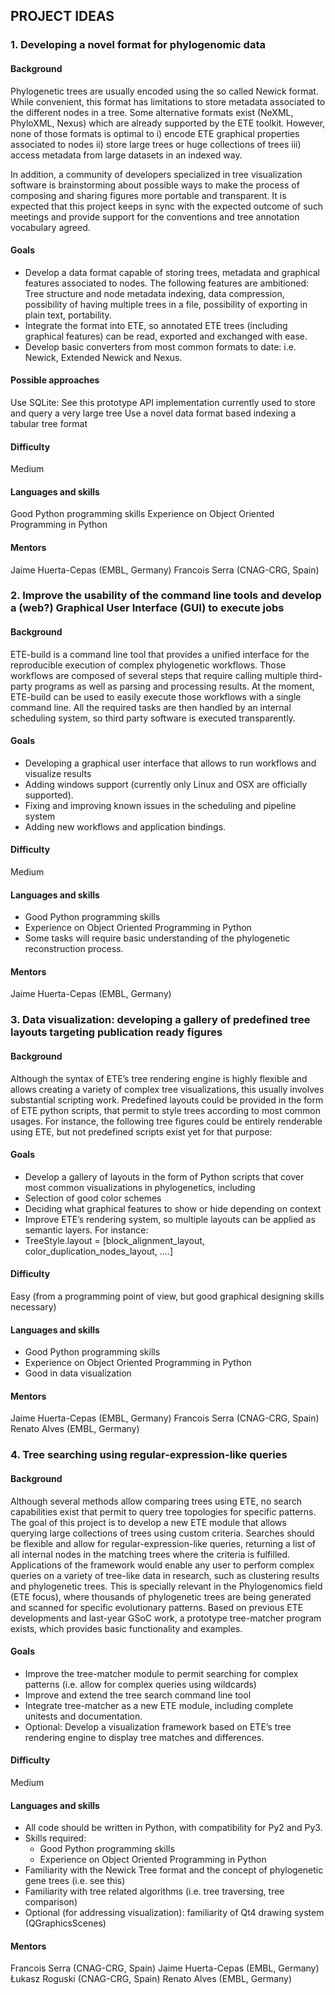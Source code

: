 ## PROJECT IDEAS

### 1. Developing a novel format for phylogenomic data


#### Background
Phylogenetic trees are usually encoded using the so called Newick format. While convenient, this format has limitations to store metadata associated to the different nodes in a tree. Some alternative formats exist (NeXML, PhyloXML, Nexus) which are already supported by the ETE toolkit.  However, none of those formats is optimal to i) encode ETE graphical properties associated to nodes ii) store large trees or huge collections of trees iii) access metadata from large datasets in an indexed way.
 
In addition, a community of developers specialized in tree visualization software is brainstorming about possible ways to make the process of composing and sharing figures more portable and transparent. It is expected that this project keeps in sync with the expected outcome of such meetings and provide support for the conventions and tree annotation vocabulary agreed.

#### Goals
- Develop a data format capable of storing trees, metadata and graphical features associated to nodes. The following features are ambitioned: Tree structure and node metadata indexing, data compression, possibility of having multiple trees in a file, possibility of exporting in plain text, portability.
- Integrate the format into ETE, so annotated ETE trees (including graphical features) can be read, exported and exchanged with ease. 
- Develop basic converters from most common formats to date: i.e. Newick, Extended Newick and Nexus. 

#### Possible approaches
Use SQLite: See this prototype API implementation currently used to store and query a very large tree
Use a novel data format based indexing a tabular tree format
  
#### Difficulty
Medium

#### Languages and skills
Good Python programming skills
Experience on Object Oriented Programming in Python

#### Mentors
Jaime Huerta-Cepas (EMBL, Germany)
Francois Serra (CNAG-CRG, Spain)

### 2. Improve the usability of the command line tools and develop a (web?) Graphical User Interface (GUI) to execute jobs 

#### Background
ETE-build is a command line tool that provides a unified interface for the  reproducible execution of complex phylogenetic workflows. Those workflows are composed of several steps that require calling multiple third-party programs as well as parsing and processing results. At the moment, ETE-build can be used to easily execute those workflows with a single command line. All the required tasks are then handled by an internal scheduling system, so third party software is executed transparently.

#### Goals
- Developing a graphical user interface that allows to run workflows and visualize results 
- Adding windows support (currently only Linux and OSX are officially supported). 
- Fixing and improving known issues in the scheduling and pipeline system
- Adding new workflows and application bindings. 

#### Difficulty
Medium
#### Languages and skills
- Good Python programming skills
- Experience on Object Oriented Programming in Python
- Some tasks will require basic understanding of the phylogenetic reconstruction process. 

#### Mentors
Jaime Huerta-Cepas (EMBL, Germany)


### 3. Data visualization: developing a gallery of predefined tree layouts targeting publication ready figures

#### Background
Although the syntax of ETE’s tree rendering engine is highly flexible and allows creating a variety of complex tree visualizations, this usually involves substantial scripting work. Predefined layouts could be provided in the form of ETE python scripts, that permit to style trees according to most common usages. For instance, the following tree figures could be entirely renderable using ETE, but not predefined scripts exist yet for that purpose: 

#### Goals
- Develop a gallery of layouts in the form of Python scripts that cover most common visualizations in phylogenetics, including 
- Selection of good color schemes
- Deciding what graphical features to show or hide depending on context
- Improve ETE’s rendering system, so multiple layouts can be applied as semantic layers. For instance:
- TreeStyle.layout = [block_alignment_layout, color_duplication_nodes_layout, ….] 
#### Difficulty
Easy (from a programming point of view, but good graphical designing skills necessary)
#### Languages and skills
- Good Python programming skills
- Experience on Object Oriented Programming in Python
- Good in data visualization

#### Mentors 
Jaime Huerta-Cepas (EMBL, Germany)
Francois Serra (CNAG-CRG, Spain)
Renato Alves (EMBL, Germany)

### 4. Tree searching using regular-expression-like queries
#### Background
Although several methods allow comparing trees using ETE, no search capabilities exist that permit to query tree topologies for specific patterns. The goal of this project is to develop a new ETE module that allows querying large collections of trees using custom criteria. Searches should be flexible and allow for regular-expression-like queries, returning a list of all internal nodes in the matching trees where the criteria is fulfilled.
Applications of the framework would enable any user to perform complex queries on a variety of tree-like data in research, such as clustering results and phylogenetic trees. This is specially relevant in the Phylogenomics field (ETE focus), where thousands of phylogenetic trees are being generated and scanned for specific evolutionary patterns. Based on previous ETE developments and last-year GSoC work, a prototype tree-matcher program exists, which provides basic functionality and examples. 
#### Goals
- Improve the tree-matcher module to permit searching for complex patterns (i.e. allow for complex queries using wildcards)  
- Improve and extend the tree search command line tool
- Integrate tree-matcher as a new ETE module, including complete unitests and documentation.
- Optional: Develop a visualization framework based on ETE’s tree rendering engine to display tree matches and differences.
#### Difficulty
Medium
#### Languages and skills
- All code should be written in Python, with compatibility for Py2 and Py3.
- Skills required:
  - Good Python programming skills
  - Experience on Object Oriented Programming in Python
- Familiarity with the Newick Tree format and the concept of phylogenetic gene trees (i.e. see this)
- Familiarity with tree related algorithms (i.e. tree traversing, tree comparison)
- Optional (for addressing visualization): familiarity of Qt4 drawing system (QGraphicsScenes)
#### Mentors
Francois Serra (CNAG-CRG, Spain)
Jaime Huerta-Cepas (EMBL, Germany)
Łukasz Roguski (CNAG-CRG, Spain)
Renato Alves (EMBL, Germany)
